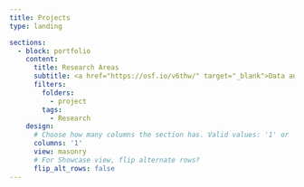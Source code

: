```yaml
---
title: Projects
type: landing

sections: 
  - block: portfolio
    content:
      title: Research Areas
      subtitle: <a href="https://osf.io/v6thw/" target="_blank">Data and Scripts Available Here</a>
      filters:
        folders:
          - project
        tags:
          - Research
    design:
      # Choose how many columns the section has. Valid values: '1' or '2'.
      columns: '1'
      view: masonry
      # For Showcase view, flip alternate rows?
      flip_alt_rows: false
---
```

